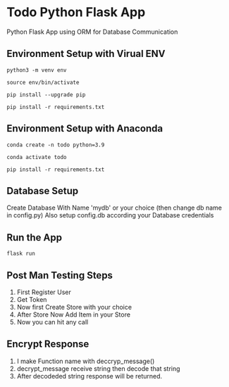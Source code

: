 # Todo Python Flask App

Python Flask App using ORM for Database Communication
 
 
## Environment Setup with Virual ENV

```
python3 -m venv env
```
```
source env/bin/activate
```
```
pip install --upgrade pip
```
```
pip install -r requirements.txt
```
## Environment Setup with Anaconda

```
conda create -n todo python=3.9
```
```
conda activate todo
```
```
pip install -r requirements.txt
```

## Database Setup

Create Database With Name 'mydb' or your choice (then change db name in config.py)
Also setup config.db according your Database credentials

## Run the App

```
flask run

```

## Post Man Testing Steps

1. First Register User 
2. Get Token 
3. Now first Create Store with your choice 
4. After Store Now Add Item in your Store 
5. Now you can hit any call


## Encrypt Response

1. I make Function name with deccryp_message()
2. decrypt_message receive string then decode that string 
3. After decodeded string response will be returned.
   


